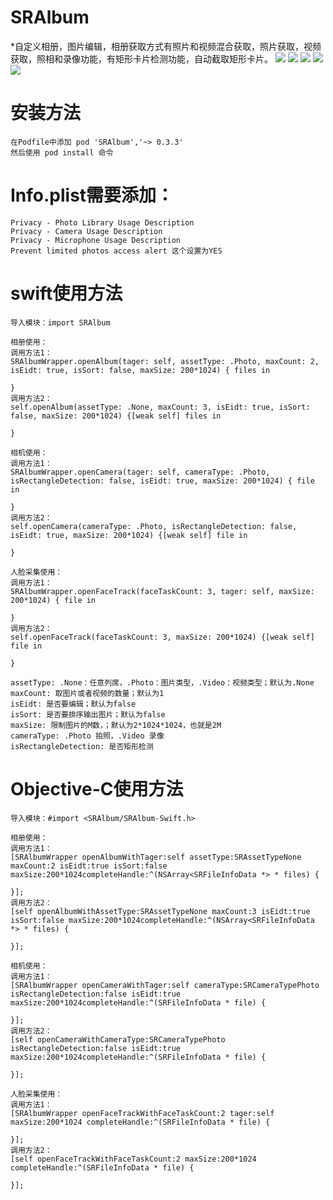 # SRAlbum
*自定义相册，图片编辑，相册获取方式有照片和视频混合获取，照片获取，视频获取，照相和录像功能，有矩形卡片检测功能，自动截取矩形卡片。
![](IMG_0010.PNG)
![](IMG_0011.PNG)
![](IMG_0012.PNG)
![](IMG_0013.PNG)
![](IMG_0113.PNG)


# 安装方法
    在Podfile中添加 pod 'SRAlbum','~> 0.3.3'
    然后使用 pod install 命令
    
# Info.plist需要添加：
    Privacy - Photo Library Usage Description
    Privacy - Camera Usage Description
    Privacy - Microphone Usage Description
    Prevent limited photos access alert 这个设置为YES
    

# swift使用方法
    导入模块：import SRAlbum
    
    相册使用：
    调用方法1：
    SRAlbumWrapper.openAlbum(tager: self, assetType: .Photo, maxCount: 2, isEidt: true, isSort: false, maxSize: 200*1024) { files in
    
    }
    调用方法2：
    self.openAlbum(assetType: .None, maxCount: 3, isEidt: true, isSort: false, maxSize: 200*1024) {[weak self] files in
    
    }
    
    相机使用：
    调用方法1：
    SRAlbumWrapper.openCamera(tager: self, cameraType: .Photo, isRectangleDetection: false, isEidt: true, maxSize: 200*1024) { file in

    }
    调用方法2：
    self.openCamera(cameraType: .Photo, isRectangleDetection: false, isEidt: true, maxSize: 200*1024) {[weak self] file in
    
    }
    
    人脸采集使用：
    调用方法1：
    SRAlbumWrapper.openFaceTrack(faceTaskCount: 3, tager: self, maxSize: 200*1024) { file in

    }
    调用方法2：
    self.openFaceTrack(faceTaskCount: 3, maxSize: 200*1024) {[weak self] file in

    }
    
    assetType: .None：任意列席，.Photo：图片类型，.Video：视频类型；默认为.None
    maxCount: 取图片或者视频的数量；默认为1
    isEidt: 是否要编辑；默认为false
    isSort: 是否要排序输出图片；默认为false
    maxSize: 限制图片的M数，；默认为2*1024*1024，也就是2M
    cameraType: .Photo 拍照，.Video 录像
    isRectangleDetection: 是否矩形检测
    
    
# Objective-C使用方法
    导入模块：#import <SRAlbum/SRAlbum-Swift.h>
    
    相册使用：
    调用方法1：
    [SRAlbumWrapper openAlbumWithTager:self assetType:SRAssetTypeNone maxCount:2 isEidt:true isSort:false maxSize:200*1024completeHandle:^(NSArray<SRFileInfoData *> * files) {

    }];
    调用方法2：
    [self openAlbumWithAssetType:SRAssetTypeNone maxCount:3 isEidt:true isSort:false maxSize:200*1024completeHandle:^(NSArray<SRFileInfoData *> * files) {

    }];
    
    相机使用：
    调用方法1：
    [SRAlbumWrapper openCameraWithTager:self cameraType:SRCameraTypePhoto isRectangleDetection:false isEidt:true maxSize:200*1024completeHandle:^(SRFileInfoData * file) {

    }];
    调用方法2：
    [self openCameraWithCameraType:SRCameraTypePhoto isRectangleDetection:false isEidt:true maxSize:200*1024completeHandle:^(SRFileInfoData * file) {

    }];
    
    人脸采集使用：
    调用方法1：
    [SRAlbumWrapper openFaceTrackWithFaceTaskCount:2 tager:self maxSize:200*1024 completeHandle:^(SRFileInfoData * file) {

    }];
    调用方法2：
    [self openFaceTrackWithFaceTaskCount:2 maxSize:200*1024 completeHandle:^(SRFileInfoData * file) {
    
    }];
